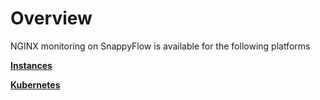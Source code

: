 # Overview

NGINX monitoring on SnappyFlow is available for the following platforms

**[Instances](/docs/Integrations/nginx/nginx_instance)**

[**Kubernetes**](/docs/Integrations/nginx/nginx_kubernetes)

